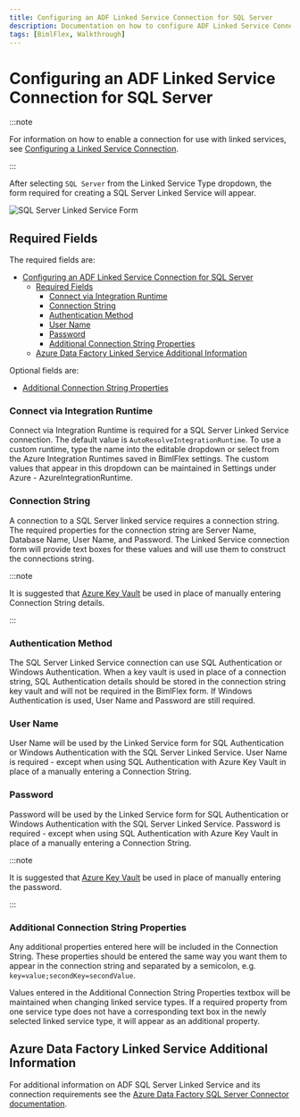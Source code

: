 ```yaml
---
title: Configuring an ADF Linked Service Connection for SQL Server
description: Documentation on how to configure ADF Linked Service Connection for SQL Server with required fields, connection strings, and links to additional information
tags: [BimlFlex, Walkthrough]
---
```

# Configuring an ADF Linked Service Connection for SQL Server



:::note

For information on how to enable a connection for use with linked services, see [Configuring a Linked Service Connection](./create-linked-service-connection).

:::


[//]: # (TODO List of stages, connection types, and system types that can use SQL Server)

After selecting `SQL Server` from the Linked Service Type dropdown, the form required for creating a SQL Server Linked Service will appear.

![SQL Server Linked Service Form](/img/bimlflex/bimlflex-ss-app-connections-adf-sql-server-form.png "SQL Server Linked Service Form")

## Required Fields

The required fields are:

- [Configuring an ADF Linked Service Connection for SQL Server](#configuring-an-adf-linked-service-connection-for-sql-server)
  - [Required Fields](#required-fields)
    - [Connect via Integration Runtime](#connect-via-integration-runtime)
    - [Connection String](#connection-string)
    - [Authentication Method](#authentication-method)
    - [User Name](#user-name)
    - [Password](#password)
    - [Additional Connection String Properties](#additional-connection-string-properties)
  - [Azure Data Factory Linked Service Additional Information](#azure-data-factory-linked-service-additional-information)

Optional fields are:

+ [Additional Connection String Properties](#additional-connection-string-properties)

### Connect via Integration Runtime

Connect via Integration Runtime is required for a SQL Server Linked Service connection.
The default value is `AutoResolveIntegrationRuntime`.
To use a custom runtime, type the name into the editable dropdown or select from the Azure Integration Runtimes saved in BimlFlex settings.
The custom values that appear in this dropdown can be maintained in Settings under Azure - AzureIntegrationRuntime.

### Connection String

A connection to a SQL Server linked service requires a connection string.
The required properties for the connection string are Server Name, Database Name, User Name, and Password.
The Linked Service connection form will provide text boxes for these values and will use them to construct the connections string.



:::note

It is suggested that [Azure Key Vault](linked-service-azure-key-vault.md) be used in place of manually entering Connection String details.

:::


### Authentication Method

The SQL Server Linked Service connection can use SQL Authentication or Windows Authentication.
When a key vault is used in place of a connection string, SQL Authentication details should be stored in the connection string key vault and will not be required in the BimlFlex form.
If Windows Authentication is used, User Name and Password are still required.

### User Name

User Name will be used by the Linked Service form for SQL Authentication or Windows Authentication with the SQL Server Linked Service.
User Name is required - except when using SQL Authentication with Azure Key Vault in place of a manually entering a Connection String.

### Password

Password will be used by the Linked Service form for SQL Authentication or Windows Authentication with the SQL Server Linked Service.
Password is required - except when using SQL Authentication with Azure Key Vault in place of a manually entering a Connection String.



:::note

It is suggested that [Azure Key Vault](linked-service-azure-key-vault.md) be used in place of manually entering the password.

:::


### Additional Connection String Properties

Any additional properties entered here will be included in the Connection String.
These properties should be entered the same way you want them to appear in the connection string and separated by a semicolon, e.g. `key=value;secondKey=secondValue`.

Values entered in the Additional Connection String Properties textbox will be maintained when changing linked service types.
If a required property from one service type does not have a corresponding text box in the newly selected linked service type, it will appear as an additional property.

## Azure Data Factory Linked Service Additional Information

For additional information on ADF SQL Server Linked Service and its connection requirements see the [Azure Data Factory SQL Server Connector documentation](https://docs.microsoft.com/en-us/azure/data-factory/connector-sql-server).
